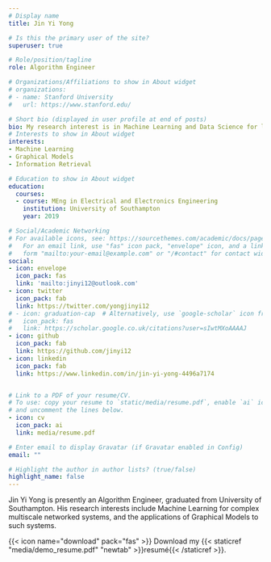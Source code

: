 ```yaml
---
# Display name
title: Jin Yi Yong

# Is this the primary user of the site?
superuser: true

# Role/position/tagline
role: Algorithm Engineer

# Organizations/Affiliations to show in About widget
# organizations:
# - name: Stanford University
#   url: https://www.stanford.edu/

# Short bio (displayed in user profile at end of posts)
bio: My research interest is in Machine Learning and Data Science for largely interconnected systems.  Focuses on pressing the frontier of graphical models and developing innovative computational frameworks for complex multiscale networked systems.
# Interests to show in About widget
interests:
- Machine Learning
- Graphical Models
- Information Retrieval

# Education to show in About widget
education:
  courses:
  - course: MEng in Electrical and Electronics Engineering
    institution: University of Southampton
    year: 2019

# Social/Academic Networking
# For available icons, see: https://sourcethemes.com/academic/docs/page-builder/#icons
#   For an email link, use "fas" icon pack, "envelope" icon, and a link in the
#   form "mailto:your-email@example.com" or "/#contact" for contact widget.
social:
- icon: envelope
  icon_pack: fas
  link: 'mailto:jinyi12@outlook.com'
- icon: twitter
  icon_pack: fab
  link: https://twitter.com/yongjinyi12
# - icon: graduation-cap  # Alternatively, use `google-scholar` icon from `ai` icon pack
#   icon_pack: fas
#   link: https://scholar.google.co.uk/citations?user=sIwtMXoAAAAJ
- icon: github
  icon_pack: fab
  link: https://github.com/jinyi12
- icon: linkedin
  icon_pack: fab
  link: https://www.linkedin.com/in/jin-yi-yong-4496a7174


# Link to a PDF of your resume/CV.
# To use: copy your resume to `static/media/resume.pdf`, enable `ai` icons in `params.toml`, 
# and uncomment the lines below.
- icon: cv
  icon_pack: ai
  link: media/resume.pdf

# Enter email to display Gravatar (if Gravatar enabled in Config)
email: ""

# Highlight the author in author lists? (true/false)
highlight_name: false
---
```


Jin Yi Yong is presently an Algorithm Engineer, graduated from University of Southampton. His research interests include Machine Learning for complex multiscale networked systems, and the applications of Graphical Models to such systems.


{{< icon name="download" pack="fas" >}} Download my {{< staticref "media/demo_resume.pdf" "newtab" >}}resumé{{< /staticref >}}.

